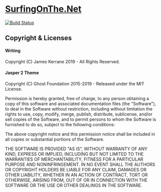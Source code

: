 # [SurfingOnThe.Net](https://surfingonthe.net)

[![Build Status](https://travis-ci.org/jamesjpk123/surfingonthe.net.svg?branch=master)](https://travis-ci.org/jamesjpk123/surfingonthe.net)

## Copyright & Licenses

#### Writing

Copyright (C) James Kerrane 2019 - All Rights Reserved.

#### Jasper 2 Theme

Copyright (C) Ghost Foundation 2015-2019 - Released under the MIT License.

Permission is hereby granted, free of charge, to any person obtaining a copy of this software and associated documentation files (the "Software"), to deal in the Software without restriction, including without limitation the rights to use, copy, modify, merge, publish, distribute, sublicense, and/or sell copies of the Software, and to permit persons to whom the Software is furnished to do so, subject to the following conditions:

The above copyright notice and this permission notice shall be included in all copies or substantial portions of the Software.

THE SOFTWARE IS PROVIDED "AS IS", WITHOUT WARRANTY OF ANY KIND, EXPRESS OR IMPLIED, INCLUDING BUT NOT LIMITED TO THE WARRANTIES OF MERCHANTABILITY, FITNESS FOR A PARTICULAR PURPOSE AND
NONINFRINGEMENT. IN NO EVENT SHALL THE AUTHORS OR COPYRIGHT HOLDERS BE LIABLE FOR ANY CLAIM, DAMAGES OR OTHER LIABILITY, WHETHER IN AN ACTION OF CONTRACT, TORT OR OTHERWISE, ARISING FROM, OUT OF OR IN CONNECTION WITH THE SOFTWARE OR THE USE OR OTHER DEALINGS IN THE SOFTWARE.